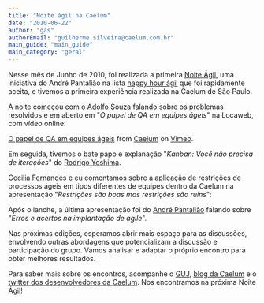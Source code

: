 ```yaml
---
title: "Noite ágil na Caelum"
date: "2010-06-22"
author: "gas"
authorEmail: "guilherme.silveira@caelum.com.br"
main_guide: "main_guide"
main_category: "geral"
---
```


Nesse mês de Junho de 2010, foi realizada a primeira [Noite Ágil](http://www.caelum.com.br/evento/agile/), uma iniciativa do André Pantalião na lista [happy hour ágil](http://groups.google.com/group/happy-hour-agil) que foi rapidamente aceita, e tivemos a primeira experiência realizada na Caelum de São Paulo.

A noite começou com o [Adolfo Souza](http://www.adolfosousa.com.br/) falando sobre os problemas resolvidos e em aberto em "_O papel de QA em equipes ágeis_" na Locaweb, com vídeo online:

[O papel de QA em equipes ágeis](http://vimeo.com/12707976) from [Caelum](http://vimeo.com/user1362352) on [Vimeo](http://vimeo.com).

Em seguida, tivemos o bate papo e explanação "_Kanban: Você não precisa de iterações_" do [Rodrigo Yoshima](http://www.aspercom.com.br/).

[Cecilia Fernandes](http://vidageek.net/) e [eu](http://agilenomundoreal.com.br) comentamos sobre a aplicação de restrições de processos ágeis em tipos diferentes de equipes dentro da Caelum na apresentação "_Restrições são boas mas restrições são ruins_":

Após o lanche, a última apresentação foi do [André Pantalião](http://ensinar.wordpress.com) falando sobre "_Erros e acertos na implantação de agile_".

Nas próximas edições, esperamos abrir mais espaço para as discussões, envolvendo outras abordagens que potencializam a discussão e participação do grupo. Vamos analisar e adaptar o próprio encontro para obter melhores resultados.

Para saber mais sobre os encontros, acompanhe o [GUJ](http://www.guj.com.br), [blog da Caelum](https://blog.caelum.com.br) e o [twitter dos desenvolvedores da Caelum](http://twitter.com/caelum/equipe). Nos encontramos na próxima Noite Ágil!
